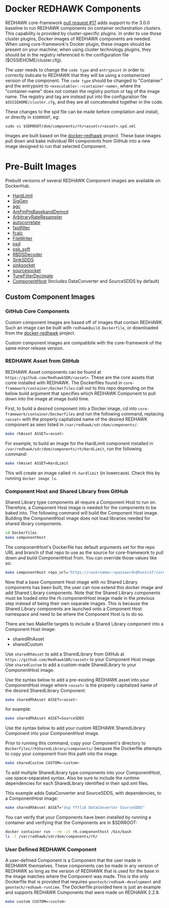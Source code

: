 # Docker REDHAWK Components

REDHAWK core-framework [pull request #17](https://github.com/RedhawkSDR/core-framework/pull/17) adds support to the 3.0.0 baseline to run REDHAWK components on container orchestration clusters. This capability is provided by cluster-specific plugins. In order to use those cluster plugins, Docker images of REDHAWK components are needed. When using core-framework's Docker plugin, these images should be present on your machine; when using cluster technology plugins, they should be in the registry referenced in the configuration file ($OSSIEHOME/cluster.cfg).

The user needs to change the `code type` and `entrypoint` in order to correctly indicate to REDHAWK that they will be using a containerized version of the component. The `code type` should be changed to "Container" and the entrypoint to `<executable>::<container-name>`, where the "container-name" does not contain the registry portion or tag of the image name. The registry and tag are instead put into the configuration file `$OSSIEHOME/cluster.cfg`, and they are all concatenated together in the code.

These changes to the spd file can be made before compilation and install, or directly in `$SDRROOT`, eg:
```
sudo vi $SDRROOT/dom/components/rh/<asset>/<asset>.spd.xml
```

Images are built based on the [docker-redhawk](https://github.com/Geontech/docker-redhawk) project. These base images pull down and bake individual RH components from GitHub into a new image designed to run that selected Component.

# Pre-Built Images
Prebuilt versions of several REDHAWK Component images are available on DockerHub.
* [HardLimit](https://hub.docker.com/r/geontech/rh.hardlimit)
* [SigGen](https://hub.docker.com/r/geontech/rh.siggen)
* [agc](https://hub.docker.com/r/geontech/rh.agc)
* [AmFmPmBasebandDemod](https://hub.docker.com/r/geontech/rh.amfmpmbasebanddemod)
* [ArbitraryRateResampler](https://hub.docker.com/r/geontech/rh.arbitraryrateresampler)
* [autocorrelate](https://hub.docker.com/r/geontech/rh.autocorrelate)
* [fastfilter](https://hub.docker.com/r/geontech/rh.fastfilter)
* [fcalc](https://hub.docker.com/r/geontech/rh.fcalc)
* [FileWriter](https://hub.docker.com/r/geontech/rh.filewriter)
* [psd](https://hub.docker.com/r/geontech/rh.psd)
* [psk_soft](https://hub.docker.com/r/geontech/rh.psk_soft)
* [RBDSDecoder](https://hub.docker.com/r/geontech/rh.rbdsdecoder)
* [SinkSDDS](https://hub.docker.com/r/geontech/rh.sinksdds)
* [sinksocket](https://hub.docker.com/r/geontech/rh.sinksocket)
* [sourcesocket](https://hub.docker.com/r/geontech/rh.sourcesocket)
* [TuneFilterDecimate](https://hub.docker.com/r/geontech/rh.tunefilterdecimate)
* [ComponentHost](https://hub.docker.com/r/geontech/rh.componenthost) (Includes DataConverter and SourceSDDS by default)


## Custom Component Images

### GitHub Core Components

Custom component images are based off of images that contain REDHAWK.  Such an image can be built with `redhawkBuild.Dockerfile`, or downloaded from the [docker-redhawk](https://github.com/Geontech/docker-redhawk) project.

Custom component images are compatibile with the core-framework of the same minor release version.

### REDHAWK Asset from GitHub
REDHAWK Asset components can be found at `https://github.com/RedhawkSDR/<asset>`.  These are the core assets that come installed with REDHAWK.  The Dockerfiles found in `core-framework/container/Dockerfiles` call out to this repo depending on the below build argument that specifies which REDHAWK Component to pull down into the image at image build time.

First, to build a desired component into a Docker image, cd into `core-framework/container/Dockerfiles` and run the following command, replacing `<asset>` with the properly capitalized name of the desired REDHAWK component as seen listed in `/var/redhawk/sdr/dom/components/`:

```bash
make rhAsset ASSET=<asset>
```

For example, to build an image for the HardLimit component installed in `/var/redhawk/sdr/dom/components/rh/HardLimit`, run the following command:

```bash
make rhAsset ASSET=HardLimit
```

This will create an image called `rh.hardlimit` (in lowercase). Check this by running `docker image ls`.

### Component Host and Shared Library from GitHub
Shared Library type components all require a Component Host to run on. Therefore, a Component Host image is needed for the components to be baked into. The following command will build the Component Host image. Building the ComponentHost image does not load libraries needed for shared library components.

```bash
cd Dockerfiles
make componentHost
```

The componentHost's Dockerfile has default arguments set for the repo URL and branch of that repo to use as the source for core-framework to pull down and build ComponentHost from. You can override those values like so:

```bash
make componentHost repo_url='https://<username>:<password>@host/of/core-framework' branch_or_tag=3.0.0
```

Now that a base Component Host image with no Shared Library components has been built, the user can now extend this docker image and add Shared Library components. Note that the Shared Library components must be loaded onto the rh.componentHost image made in the previous step instead of being their own separate images. This is because the Shared Library components are launched onto a Component Host namespace and need to be where the Component Host is to do so.

There are two Makefile targets to include a Shared Library component into a Component Host image:
- sharedRhAsset
- sharedCustom

Use `sharedRhAsset` to add a SharedLibrary from GitHub at `https://github.com/RedhawkSDR/<asset>` to your Component Host image.  
Use `sharedCustom` to add a custom-made SharedLibrary to your ComponentHost image.

Use the syntax below to add a pre-existing REDHAWK asset into your ComponentHost image where `<asset>` is the properly capitalized name of the desired SharedLibrary Component.
```bash
make sharedRhAsset ASSET=<asset>
```
for example:
```bash
make sharedRhAsset ASSET=SourceSDDS
```
Use the syntax below to add your custom REDHAWK SharedLibrary Component into your ComponentHost image.

Prior to running this command, copy your Component's directory to `Dockerfiles/rhSharedLibrary/components/` because the Dockerfile attempts to copy your component from this path into the image.

```bash
make sharedCustom CUSTOM=<custom>
```

To add multiple SharedLibrary type components into your ComponentHost, use space-separated syntax. Also be sure to include the runtime dependencies for each SharedLibrary identified in their spd.xml files.

This example adds DataConverter and SourceSDDS, with dependencies, to a ComponentHost image:
```bash
make sharedRhAsset ASSET="dsp fftlib DataConverter SourceSDDS"
```

You can verify that your Components have been installed by running a container and verifying that the Components are in $SDRROOT:
```bash
docker container run --rm -it rh.componenthost /bin/bash
ls -l /var/redhawk/sdr/dom/components/rh/
```

### User Defined REDHAWK Component
A user-defined Component is a Component that the user made in REDHAWK themselves. These components can be made in any version of REDHAWK so long as the version of REDHAWK that is used for the base in the image matches where the Component was made. This is the only Dockerfile that is provided that requires `geontech/redhawk-development` and `geontech/redhawk-runtime`. The Dockerfile provided here is just an example and supports REDHAWK Components that were made on REDHAWK 2.2.8.

```bash
make custom CUSTOM=<custom>
```


